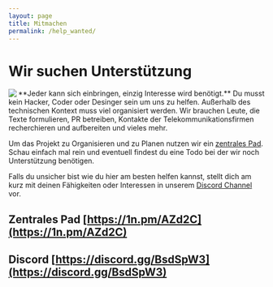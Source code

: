 ```yaml
---
layout: page
title: Mitmachen
permalink: /help_wanted/
---
```


# Wir suchen Unterstützung 
<img align="left" src="../images/logo/logo_color_96.png">
**Jeder kann sich einbringen, einzig Interesse wird benötigt.** Du musst kein Hacker, Coder oder Desinger sein um uns zu helfen. Außerhalb des technischen Kontext muss viel organisiert werden. Wir brauchen Leute, die Texte formulieren, PR betreiben, Kontakte der Telekommunikationsfirmen recherchieren und aufbereiten und vieles mehr.

Um das Projekt zu Organisieren und zu Planen nutzen wir ein [ zentrales Pad](https://1n.pm/AZd2C). Schau einfach mal rein und eventuell findest du eine Todo bei der wir noch Unterstützung benötigen.

Falls du unsicher bist wie du hier am besten helfen kannst, stellt dich am kurz mit deinen Fähigkeiten oder Interessen in unserem [Discord Channel](https://discord.gg/BsdSpW3) vor.

## Zentrales Pad [https://1n.pm/AZd2C](https://1n.pm/AZd2C)

## Discord [https://discord.gg/BsdSpW3](https://discord.gg/BsdSpW3)


